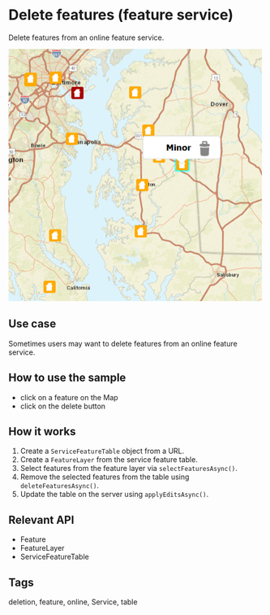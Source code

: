 # Delete features (feature service)

Delete features from an online feature service.

![](screenshot.png)

## Use case

Sometimes users may want to delete features from an online feature service.

## How to use the sample

* click on a feature on the Map
* click on the delete button

## How it works

1. Create a `ServiceFeatureTable` object from a URL.
2. Create a `FeatureLayer` from the service feature table.
3. Select features from the feature layer via `selectFeaturesAsync()`.
4. Remove the selected features from the table using `deleteFeaturesAsync()`.
5. Update the table on the server using `applyEditsAsync()`.

## Relevant API

* Feature
* FeatureLayer
* ServiceFeatureTable

## Tags

deletion, feature, online, Service, table

